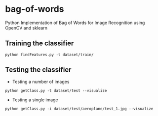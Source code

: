 # bag-of-words
Python Implementation of Bag of Words for Image Recognition using OpenCV and sklearn

## Training the classifier
```
python findFeatures.py -t dataset/train/
```

## Testing the classifier
* Testing a number of images
```
python getClass.py -t dataset/test --visualize
```
* Testing a single image
```
python getClass.py -i dataset/test/aeroplane/test_1.jpg --visualize
```
